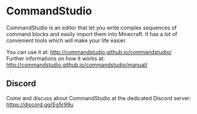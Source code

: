 # CommandStudio

CommandStudio is an editor that let you write complex sequences of command blocks and easily import them into Minecraft. It has a lot of convenient tools which will make your life easier.

You can use it at: http://commandstudio.github.io/commandstudio/<br>
Further informations on how it works at: http://commandstudio.github.io/commandstudio/manual/


## Discord

Come and discuss about CommandStudio at the dedicated Discord server: https://discord.gg/Eg5r99u
